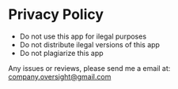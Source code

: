 # Privacy Policy

- Do not use this app for ilegal purposes
- Do not distribute ilegal versions of this app
- Do not plagiarize this app

Any issues or reviews, please send me a email at: company.oversight@gmail.com
